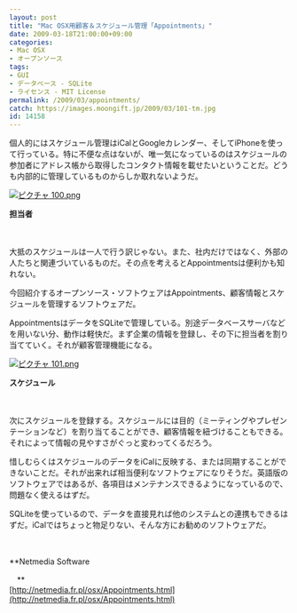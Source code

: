 ```yaml
---
layout: post
title: "Mac OSX用顧客＆スケジュール管理「Appointments」"
date: 2009-03-18T21:00:00+09:00
categories:
- Mac OSX
- オープンソース
tags: 
- GUI
- データベース - SQLite
- ライセンス - MIT License
permalink: /2009/03/appointments/
catch: https://images.moongift.jp/2009/03/101-tm.jpg
id: 14158
---
```

個人的にはスケジュール管理はiCalとGoogleカレンダー、そしてiPhoneを使って行っている。特に不便な点はないが、唯一気になっているのはスケジュールの参加者にアドレス帳から取得したコンタクト情報を載せたいということだ。どうも内部的に管理しているものからしか取れないようだ。

  

[![ピクチャ 100.png](https://images.moongift.jp/2009/03/100-tm.jpg)](https://images.moongift.jp/2009/03/100.png)  
  
**担当者**

  

　

  

大抵のスケジュールは一人で行う訳じゃない。また、社内だけではなく、外部の人たちと関連づいているものだ。その点を考えるとAppointmentsは便利かも知れない。

  

今回紹介するオープンソース・ソフトウェアはAppointments、顧客情報とスケジュールを管理するソフトウェアだ。

  
<!--more-->

AppointmentsはデータをSQLiteで管理している。別途データベースサーバなどを用いない分、動作は軽快だ。まず企業の情報を登録し、その下に担当者を割り当てていく。それが顧客管理機能になる。

  

[![ピクチャ 101.png](https://images.moongift.jp/2009/03/101-tm.jpg)](https://images.moongift.jp/2009/03/1011.png)  
  
**スケジュール**

  

　

  

次にスケジュールを登録する。スケジュールには目的（ミーティングやプレゼンテーションなど）を割り当てることができ、顧客情報を紐づけることもできる。それによって情報の見やすさがぐっと変わってくるだろう。

  

惜しむらくはスケジュールのデータをiCalに反映する、または同期することができないことだ。それが出来れば相当便利なソフトウェアになりそうだ。英語版のソフトウェアではあるが、各項目はメンテナンスできるようになっているので、問題なく使えるはずだ。

  

SQLiteを使っているので、データを直接見れば他のシステムとの連携もできるはずだ。iCalではちょっと物足りない、そんな方にお勧めのソフトウェアだ。

  

　

  

**Netmedia Software  
  
　**  
  [http://netmedia.fr.pl/osx/Appointments.html](http://netmedia.fr.pl/osx/Appointments.html)

  
